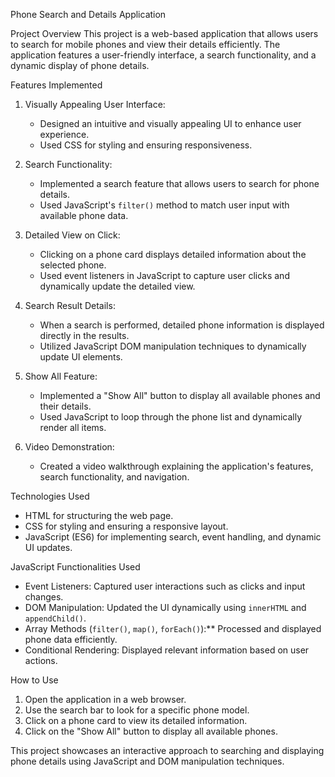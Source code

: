 Phone Search and Details Application

Project Overview
This project is a web-based application that allows users to search for mobile phones and view their details efficiently. The application features a user-friendly interface, a search functionality, and a dynamic display of phone details.

Features Implemented
1. Visually Appealing User Interface:
   - Designed an intuitive and visually appealing UI to enhance user experience.
   - Used CSS for styling and ensuring responsiveness.

2. Search Functionality:
   - Implemented a search feature that allows users to search for phone details.
   - Used JavaScript's `filter()` method to match user input with available phone data.

3. Detailed View on Click:
   - Clicking on a phone card displays detailed information about the selected phone.
   - Used event listeners in JavaScript to capture user clicks and dynamically update the detailed view.

4. Search Result Details:
   - When a search is performed, detailed phone information is displayed directly in the results.
   - Utilized JavaScript DOM manipulation techniques to dynamically update UI elements.

5. Show All Feature:
   - Implemented a "Show All" button to display all available phones and their details.
   - Used JavaScript to loop through the phone list and dynamically render all items.

6. Video Demonstration:
   - Created a video walkthrough explaining the application's features, search functionality, and navigation.

Technologies Used
- HTML for structuring the web page.
- CSS for styling and ensuring a responsive layout.
- JavaScript (ES6) for implementing search, event handling, and dynamic UI updates.

JavaScript Functionalities Used
- Event Listeners: Captured user interactions such as clicks and input changes.
- DOM Manipulation: Updated the UI dynamically using `innerHTML` and `appendChild()`.
- Array Methods (`filter()`, `map()`, `forEach()`):** Processed and displayed phone data efficiently.
- Conditional Rendering: Displayed relevant information based on user actions.

How to Use
1. Open the application in a web browser.
2. Use the search bar to look for a specific phone model.
3. Click on a phone card to view its detailed information.
4. Click on the "Show All" button to display all available phones.

This project showcases an interactive approach to searching and displaying phone details using JavaScript and DOM manipulation techniques.
